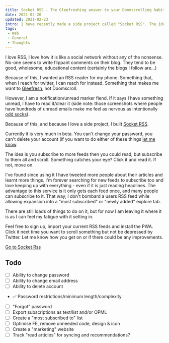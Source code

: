 ```yaml
---
title: Socket RSS - The Gleefreshing answer to your Doomscrolling habits
date: 2021-02-20
updated: 2021-02-23
intro: I have recently made a side project called "Socket RSS". The idea is it becomes a place for Gleefreshing, not Doomscrolling.
tags:
 - Web
 - General
 - Thoughts
---
```


I love RSS, I love how it is like a social network without any of the nonsense. No-one seems to write flippant comments on their blog. They tend to be good, wholesome, educational content (certainly the blogs I follow are...)

Because of this, I wanted an RSS reader for my phone. Something that, when I reach for twitter, I can reach for instead. Something that makes me want to [Gleefresh](https://mashable.com/article/gleefreshing-opposite-of-doomscrolling-election-news/), not Doomscroll.

However, I am a notification/unread marker fiend. If it says I have something unread, I have to read it/clear it (side note: those screenshots where people have hundreds of unread emails make me feel as nervous as intentionally [odd socks](https://www.flamingogifts.co.uk/united-oddsocks-m46)). 

Because of this, and because I love a side project, I built [Socket RSS](https://app.socketrss.com/).

Currently it is very much in beta. You can't change your password, you can't delete your account (if you want to do either of these things [let me know](https://twitter.com/messages/compose?recipient_id=85171352).

The idea is you subscribe to more feeds then you could read, but subscribe to them all and scroll. Something catches your eye? Click it and read it. If not, move on.

I've found since using it I have tweeted more people about their articles and learnt more things. I'm forever searching for new feeds to subscribe too and love keeping up with everything - even if it is just reading headlines. The advantage to this service is it only gets each feed once, and many people can subscribe to it. That way, I don't bombard a users RSS feed while allowing expansion into a "most subscribed" or "newly added" explore tab.

There are still loads of things to do on it, but for now I am leaving it where it is as I can feel my fatigue with it setting in.

Feel free to sign up, import your current RSS feeds and install the PWA. Click it next time you want to scroll something but not be depressed by Twitter. Let me know how you get on or if there could be any improvements.

<a href="https://app.socketrss.com/" class="button">Go to Socket Rss</a>

## Todo

- [ ] Ability to change password
- [ ] Ability to change email address
- [ ] Ability to delete account
- :white_check_mark: Password restrictions/minimum length/complexity
- [ ] "Forgot" password
- [ ] Export subscriptions as text/list and/or OPML
- [ ] Create a "most subscribed to" list
- [ ] Optimise FE, remove unneeded code, design & icon
- [ ] Create a "marketing" website
- [ ] Track "read articles" for syncing and recommendations?